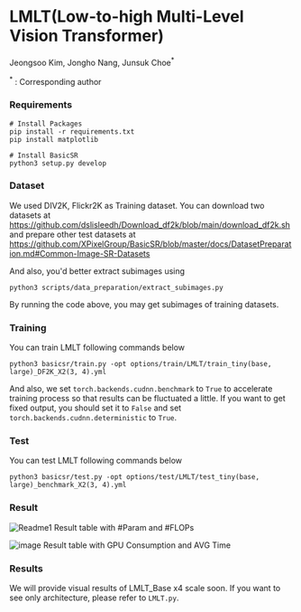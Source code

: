 # LMLT(Low-to-high Multi-Level Vision Transformer)

Jeongsoo Kim, Jongho Nang, Junsuk Choe<sup>*</sup>

<sup>*</sup> : Corresponding author

### Requirements
```
# Install Packages
pip install -r requirements.txt
pip install matplotlib

# Install BasicSR
python3 setup.py develop
```


### Dataset
We used DIV2K, Flickr2K as Training dataset.
You can download two datasets at https://github.com/dslisleedh/Download_df2k/blob/main/download_df2k.sh
and prepare other test datasets at https://github.com/XPixelGroup/BasicSR/blob/master/docs/DatasetPreparation.md#Common-Image-SR-Datasets

And also, you'd better extract subimages using 
```
python3 scripts/data_preparation/extract_subimages.py
```
By running the code above, you may get subimages of training datasets.



### Training
You can train LMLT following commands below 
```
python3 basicsr/train.py -opt options/train/LMLT/train_tiny(base, large)_DF2K_X2(3, 4).yml
```
And also, we set `torch.backends.cudnn.benchmark` to `True` to accelerate training process so that results can be fluctuated a little. If you want to get fixed output, you should set it to `False` and set `torch.backends.cudnn.deterministic` to `True`.


### Test
You can test LMLT following commands below
```
python3 basicsr/test.py -opt options/test/LMLT/test_tiny(base, large)_benchmark_X2(3, 4).yml
```

### Result
![Readme1](https://github.com/user-attachments/assets/67dbd3ea-fcd4-46fb-a8d3-0b7a9608634a)
Result table with #Param and #FLOPs

![image](https://github.com/user-attachments/assets/bbd6b28c-9bac-42c7-956d-2805e66382fb)
Result table with GPU Consumption and AVG Time

### Results
We will provide visual results of LMLT_Base x4 scale soon. 
If you want to see only architecture, please refer to `LMLT.py`.
